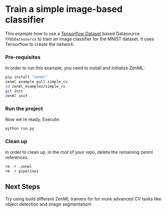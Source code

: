 # Train a simple image-based classifier
This example how to use a [Tensorflow Dataset](https://www.tensorflow.org/datasets) based Datasource `TFDSDatasource` to train an image classifier for the MNIST dataset.
It uses Tensorflow to create the network.

### Pre-requisites
In order to run this example, you need to install and initialize ZenML:

```bash
pip install "zenml"
zenml example pull simple_cv
cd zenml_examples/simple_cv
git init
zenml init
```

### Run the project
Now we're ready. Execute:

```bash
python run.py
```


### Clean up
In order to clean up, in the root of your repo, delete the remaining zenml references.

```python
rm -r .zenml
rm -r pipelines
```

## Next Steps
Try using build different ZenML trainers for for more advanced CV tasks like object detection and image segmentation!